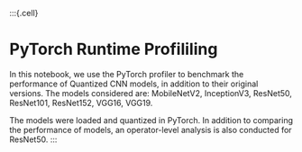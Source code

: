 :::{.cell}
# PyTorch Runtime Profililing
In this notebook, we use the PyTorch profiler to benchmark the performance of Quantized CNN models, in addition to their original versions. The models considered are: MobileNetV2, InceptionV3, ResNet50, ResNet101, ResNet152, VGG16, VGG19.

The models were loaded and quantized in PyTorch. In addition to comparing the performance of models, an operator-level analysis is also conducted for ResNet50.
:::

